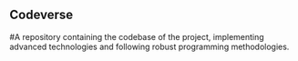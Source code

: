## Codeverse
#A repository containing the codebase of the project, implementing advanced technologies and following robust programming methodologies.
  
                 
                          
                    
   
